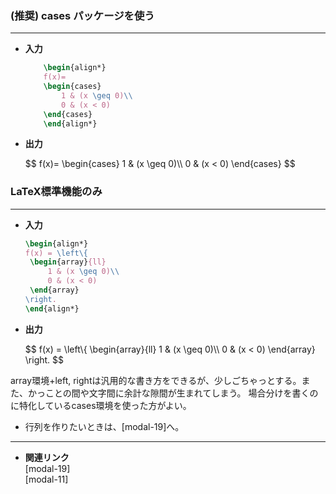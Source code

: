 <!--20-->
<!--場合分け(数式中)-->

### (推奨) cases パッケージを使う

---

- **入力**
    
    ```latex
        \begin{align*}
        f(x)=
        \begin{cases}
            1 & (x \geq 0)\\
            0 & (x < 0)
        \end{cases}
        \end{align*}
    ```
    
- **出力**
    <div>
    $$
    f(x)=
    \begin{cases}
    1 & (x \geq 0)\\
    0 & (x < 0)
    \end{cases}
    $$
    </div>

### LaTeX標準機能のみ

---

- **入力**
    
    ```latex
    \begin{align*}
    f(x) = \left\{
     \begin{array}{ll}
    	 1 & (x \geq 0)\\
    	 0 & (x < 0)
     \end{array}
    \right.
    \end{align*}
    ```
    
- **出力**
    
    <div>
    $$
    f(x) = \left\{
    \begin{array}{ll}
    1 & (x \geq 0)\\
    0 & (x < 0)
    \end{array}
    \right.
    $$
    </div>

<aside class="warning">
<div>
array環境+left, rightは汎用的な書き方をできるが、少しごちゃっとする。また、かっことの間や文字間に余計な隙間が生まれてしまう。
場合分けを書くのに特化しているcases環境を使った方がよい。
</div>
</aside>

- 行列を作りたいときは、[modal-19]<!--行列(数式)-->へ。

---

- **関連リンク**
    <div class="related-link-wrapper">
    [modal-19]<!--行列(数式)--><br>    
    [modal-11]<!--大きなかっこ(数式)-->
    </div>